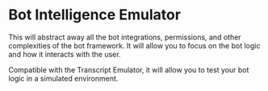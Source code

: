 # Bot Intelligence Emulator

This will abstract away all the bot integrations, permissions, and other complexities of the bot framework. It will allow you to focus on the bot logic and how it interacts with the user.

Compatible with the Transcript Emulator, it will allow you to test your bot logic in a simulated environment.